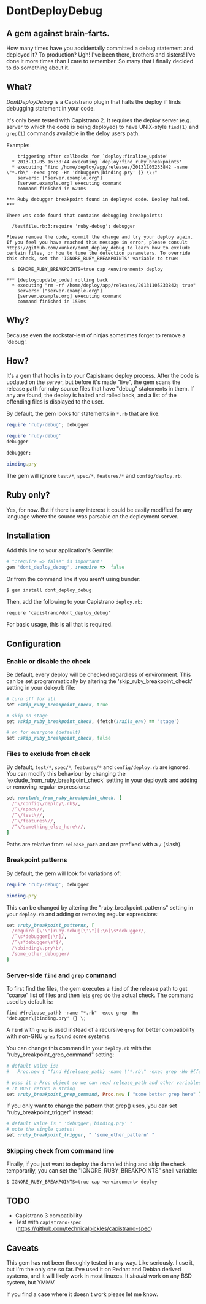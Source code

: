 # DontDeployDebug
## A gem against brain-farts.

How many times have you accidentally committed a debug statement and deployed
it? To production? Ugh! I've been there, brothers and sisters! I've done it
more times than I care to remember. So many that I finally decided to do
something about it.

## What?

*DontDeployDebug* is a Capistrano plugin that halts the deploy if finds
debugging statement in your code.

It's only been tested with Capistrano 2. It requires the deploy server (e.g.
server to which the code is being deployed) to have UNIX-style `find(1)` and
`grep(1)` commands available in the deloy users path.

Example:

```
    triggering after callbacks for `deploy:finalize_update'
  * 2013-11-05 16:38:44 executing `deploy:find_ruby_breakpoints'
  * executing "find /home/deploy/app/releases/20131105233842 -name \"*.rb\" -exec grep -Hn 'debugger\|binding.pry' {} \\;"
    servers: ["server.example.org"]
    [server.example.org] executing command
    command finished in 621ms

*** Ruby debugger breakpoint found in deployed code. Deploy halted. ***

There was code found that contains debugging breakpoints:

  /testfile.rb:3:require 'ruby-debug'; debugger

Please remove the code, commit the change and try your deploy again.
If you feel you have reached this message in error, please consult
https://github.com/xunker/dont_deploy_debug to learn how to exclude
certain files, or how to tune the detection parameters. To override
this check, set the 'IGNORE_RUBY_BREAKPOINTS' variable to true:

  $ IGNORE_RUBY_BREAKPOINTS=true cap <environment> deploy

*** [deploy:update_code] rolling back
  * executing "rm -rf /home/deploy/app/releases/20131105233842; true"
    servers: ["server.example.org"]
    [server.example.org] executing command
    command finished in 159ms
```

## Why?

Because even the rockstar-iest of ninjas sometimes forget to remove a 'debug'.

## How?

It's a gem that hooks in to your Capistrano deploy process. After the code is
updated on the server, but before it's made "live", the gem scans the release
path for ruby source files that have "debug" statements in them. If any are
found, the deploy is halted and rolled back, and a list of the offending files
is displayed to the user.

By default, the gem looks for statements in `*.rb` that are like:

```ruby
require 'ruby-debug'; debugger

require 'ruby-debug'
debugger

debugger;

binding.pry
```

The gem will ignore `test/*`, `spec/*`, `features/*` and `config/deploy.rb`.

## Ruby only?

Yes, for now. But if there is any interest it could be easily modified for
any language where the source was parsable on the deployment server.

## Installation

Add this line to your application's Gemfile:

```ruby
# ":require => false" is important!  
gem 'dont_deploy_debug', :require =>  false
```

Or from the command line if you aren't using bunder:

```
$ gem install dont_deploy_debug
```

Then, add the following to your Capistrano `deploy.rb`:

```
require 'capistrano/dont_deploy_debug'
```

For basic usage, this is all that is required.

## Configuration

### Enable or disable the check

Be default, every deploy will be checked regardless of environment. This can
be set programmatically by altering the 'skip_ruby_breakpoint_check' setting
in your deloy.rb file:

```ruby
# turn off for all
set :skip_ruby_breakpoint_check, true

# skip on stage
set :skip_ruby_breakpoint_check, (fetch(:rails_env) == 'stage')

# on for everyone (default)
set :skip_ruby_breakpoint_check, false
```

### Files to exclude from check

By default, `test/*`, `spec/*`, `features/*` and `config/deploy.rb` are
ignored. You can modify this behaviour by changing the
'exclude_from_ruby_breakpoint_check' setting in your deploy.rb and adding or
removing regular expressions:

```ruby
set :exclude_from_ruby_breakpoint_check, [
  /^\/config\/deploy\.rb$/,
  /^\/spec\//,
  /^\/test\//,
  /^\/features\//,
  /^\/something_else_here\//,
]
```

Paths are relative from `release_path` and are prefixed with a `/` (slash).

### Breakpoint patterns

By default, the gem will look for variations of:

```ruby
require 'ruby-debug'; debugger

binding.pry
```

This can be changed by altering the "ruby_breakpoint_patterns" setting in your
`deploy.rb` and adding or removing regular expressions:

```ruby
set :ruby_breakpoint_patterns, [
  /require [\'\"]ruby-debug[\'\"][;\n]\s*debugger/,
  /^\s*debugger[;\n]/,
  /^\s*debugger\s*$/,
  /\bbinding\.pry\b/,
  /some_other_debugger/
]
```

### Server-side `find` and `grep` command

To first find the files, the gem executes a `find` of the release path to get
"coarse" list of files and then lets `grep` do the actual check. The command
used by default is:

```
find #{release_path} -name "*.rb" -exec grep -Hn 'debugger\|binding.pry' {} \;
```

A `find` with `grep` is used instead of a recursive `grep` for better
compatibility with non-GNU `grep` found some systems.

You can change this command in your `deploy.rb` with the
"ruby_breakpoint_grep_command" setting:

```ruby
# default value is:
#   Proc.new { "find #{release_path} -name \"*.rb\" -exec grep -Hn #{fetch(:ruby_breakpoint_trigger)} {} \\;" }

# pass it a Proc object so we can read release_path and other variables
# It MUST return a string
set :ruby_breakpoint_grep_command, Proc.new { "some better grep here" }
```

If you only want to change the pattern that grep() uses, you can set
"ruby_breakpoint_trigger" instead:

```ruby
# default value is " 'debugger\|binding.pry' "
# note the single quotes!
set :ruby_breakpoint_trigger, " 'some_other_pattern' "
```

### Skipping check from command line

Finally, if you just want to deploy the damn'ed thing and skip the check
temporarily, you can set the "IGNORE_RUBY_BREAKPOINTS" shell variable:

```
$ IGNORE_RUBY_BREAKPOINTS=true cap <environment> deploy
```

## TODO

  * Capistrano 3 compatibility
  * Test with `capistrano-spec` (https://github.com/technicalpickles/capistrano-spec)

## Caveats

This gem has not been throughly tested in any way. Like seriously. I use it,
but I'm the only one so far. I've used it on Redhat and Debian derived systems,
and it will likely work in most linuxes. It *should* work on any BSD system,
but YMMV.

If you find a case where it doesn't work please let me know.
